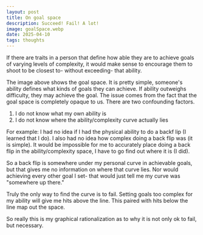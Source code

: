 ```yaml
---
layout: post
title: On goal space
description: Succeed! Fail! A lot!
image: goalSpace.webp
date: 2025-04-10
tags: thoughts
---
```


If there are traits in a person that define how able they are to achieve goals of varying levels of complexity, it would make sense to encourage them to shoot to be closest to- without exceeding- that ability.

The image above shows the goal space. It is pretty simple, someone's ability defines what kinds of goals they can achieve. If ability outweighs difficulty, they may achieve the goal. The issue comes from the fact that the goal space is completely opaque to us. There are two confounding factors.

1. I do not know what my own ability is
2. I do not know where the ability/complexity curve actually lies

For example: I had no idea if I had the physical ability to do a backf lip (I learned that I do). I also had no idea how complex doing a back flip was (it is simple). It would be impossible for me to accurately place doing a back flip in the ability/complexity space, I have to go find out where it is (I did).

So a back flip is somewhere under my personal curve in achievable goals, but that gives me no information on where that curve lies. Nor would achieving every other goal I set- that would just tell me my curve was "somewhere up there."

Truly the only way to find the curve is to fail. Setting goals too complex for my ability will give me hits above the line. This paired with hits below the line map out the space.

So really this is my graphical rationalization as to why it is not only ok to fail, but necessary.
